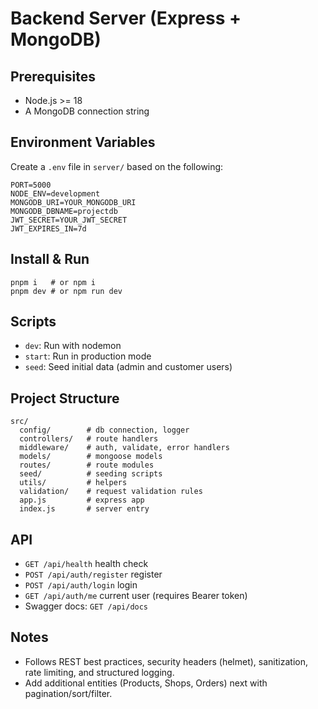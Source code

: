 Backend Server (Express + MongoDB)
=================================

Prerequisites
-------------
- Node.js >= 18
- A MongoDB connection string

Environment Variables
---------------------
Create a `.env` file in `server/` based on the following:

```
PORT=5000
NODE_ENV=development
MONGODB_URI=YOUR_MONGODB_URI
MONGODB_DBNAME=projectdb
JWT_SECRET=YOUR_JWT_SECRET
JWT_EXPIRES_IN=7d
```

Install & Run
-------------
```
pnpm i   # or npm i
pnpm dev # or npm run dev
```

Scripts
-------
- `dev`: Run with nodemon
- `start`: Run in production mode
- `seed`: Seed initial data (admin and customer users)

Project Structure
-----------------
```
src/
  config/        # db connection, logger
  controllers/   # route handlers
  middleware/    # auth, validate, error handlers
  models/        # mongoose models
  routes/        # route modules
  seed/          # seeding scripts
  utils/         # helpers
  validation/    # request validation rules
  app.js         # express app
  index.js       # server entry
```

API
---
- `GET /api/health` health check
- `POST /api/auth/register` register
- `POST /api/auth/login` login
- `GET /api/auth/me` current user (requires Bearer token)
- Swagger docs: `GET /api/docs`

Notes
-----
- Follows REST best practices, security headers (helmet), sanitization, rate limiting, and structured logging.
- Add additional entities (Products, Shops, Orders) next with pagination/sort/filter.


